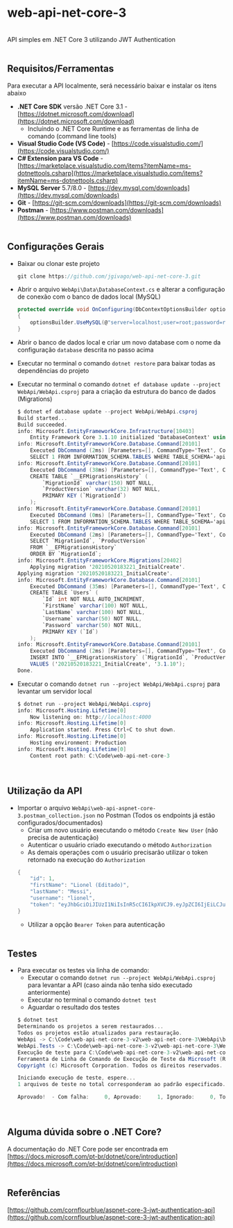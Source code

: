 # web-api-net-core-3
<br>
API simples em .NET Core 3 utilizando JWT Authentication
<br><br>

## Requisitos/Ferramentas

Para executar a API localmente, será necessário baixar e instalar os itens abaixo

- **.NET Core SDK** versão .NET Core 3.1 - [https://dotnet.microsoft.com/download](https://dotnet.microsoft.com/download)
    - Incluíndo o .NET Core Runtime e as ferramentas de linha de comando (command line tools)
- **Visual Studio Code (VS Code)** - [https://code.visualstudio.com/](https://code.visualstudio.com/)
- **C# Extension para VS Code** - [https://marketplace.visualstudio.com/items?itemName=ms-dotnettools.csharp](https://marketplace.visualstudio.com/items?itemName=ms-dotnettools.csharp)
- **MySQL Server** 5.7/8.0 - [https://dev.mysql.com/downloads](https://dev.mysql.com/downloads)
- **Git** - [https://git-scm.com/downloads](https://git-scm.com/downloads)
- **Postman** - [https://www.postman.com/downloads](https://www.postman.com/downloads)
<br><br>

## Configurações Gerais

- Baixar ou clonar este projeto

    ```csharp
    git clone https://github.com/jgivago/web-api-net-core-3.git
    ```

- Abrir o arquivo `WebApi\Data\DatabaseContext.cs` e alterar a configuração de conexão com o banco de dados local (MySQL)

    ```csharp
    protected override void OnConfiguring(DbContextOptionsBuilder optionsBuilder)
    {
        optionsBuilder.UseMySQL(@"server=localhost;user=root;password=root;database=apidb");
    }
    ```
- Abrir o banco de dados local e criar um novo database com o nome da configuração `database` descrita no passo acima

- Executar no terminal o comando `dotnet restore` para baixar todas as dependências do projeto

- Executar no terminal o comando `dotnet ef database update --project WebApi/WebApi.csproj` para a criação da estrutura do banco de dados (Migrations)

    ```csharp
    $ dotnet ef database update --project WebApi/WebApi.csproj
    Build started...
    Build succeeded.
    info: Microsoft.EntityFrameworkCore.Infrastructure[10403]
        Entity Framework Core 3.1.10 initialized 'DatabaseContext' using provider 'MySql.EntityFrameworkCore' with options: None
    info: Microsoft.EntityFrameworkCore.Database.Command[20101]
        Executed DbCommand (2ms) [Parameters=[], CommandType='Text', CommandTimeout='30']
        SELECT 1 FROM INFORMATION_SCHEMA.TABLES WHERE TABLE_SCHEMA='apidb' AND TABLE_NAME='__EFMigrationsHistory';
    info: Microsoft.EntityFrameworkCore.Database.Command[20101]
        Executed DbCommand (38ms) [Parameters=[], CommandType='Text', CommandTimeout='30']
        CREATE TABLE `__EFMigrationsHistory` (
            `MigrationId` varchar(150) NOT NULL,
            `ProductVersion` varchar(32) NOT NULL,
            PRIMARY KEY (`MigrationId`)
        );
    info: Microsoft.EntityFrameworkCore.Database.Command[20101]
        Executed DbCommand (0ms) [Parameters=[], CommandType='Text', CommandTimeout='30']
        SELECT 1 FROM INFORMATION_SCHEMA.TABLES WHERE TABLE_SCHEMA='apidb' AND TABLE_NAME='__EFMigrationsHistory';
    info: Microsoft.EntityFrameworkCore.Database.Command[20101]
        Executed DbCommand (2ms) [Parameters=[], CommandType='Text', CommandTimeout='30']
        SELECT `MigrationId`, `ProductVersion`
        FROM `__EFMigrationsHistory`
        ORDER BY `MigrationId`;
    info: Microsoft.EntityFrameworkCore.Migrations[20402]
        Applying migration '20210520183221_InitialCreate'.
    Applying migration '20210520183221_InitialCreate'.
    info: Microsoft.EntityFrameworkCore.Database.Command[20101]
        Executed DbCommand (35ms) [Parameters=[], CommandType='Text', CommandTimeout='30']
        CREATE TABLE `Users` (
            `Id` int NOT NULL AUTO_INCREMENT,
            `FirstName` varchar(100) NOT NULL,
            `LastName` varchar(100) NOT NULL,
            `Username` varchar(50) NOT NULL,
            `Password` varchar(50) NOT NULL,
            PRIMARY KEY (`Id`)
        );
    info: Microsoft.EntityFrameworkCore.Database.Command[20101]
        Executed DbCommand (2ms) [Parameters=[], CommandType='Text', CommandTimeout='30']
        INSERT INTO `__EFMigrationsHistory` (`MigrationId`, `ProductVersion`)
        VALUES ('20210520183221_InitialCreate', '3.1.10');
    Done.
    ```

- Executar o comando `dotnet run --project WebApi/WebApi.csproj` para levantar um servidor local

    ```csharp
    $ dotnet run --project WebApi/WebApi.csproj
    info: Microsoft.Hosting.Lifetime[0]
        Now listening on: http://localhost:4000        
    info: Microsoft.Hosting.Lifetime[0]
        Application started. Press Ctrl+C to shut down.
    info: Microsoft.Hosting.Lifetime[0]
        Hosting environment: Production
    info: Microsoft.Hosting.Lifetime[0]
        Content root path: C:\Code\web-api-net-core-3
    ```
<br>

## Utilização da API

- Importar o arquivo `WebApi\web-api-aspnet-core-3.postman_collection.json` no Postman (Todos os endpoints já estão configurados/documentados)
    - Criar um novo usuário executando o método `Create New User` (não precisa de autenticação)
    - Autenticar o usuário criado executando o método `Authorization`
    - As demais operações com o usuário precisarão utilizar o token retornado na execução do `Authorization`
    ```csharp
    {
        "id": 1,
        "firstName": "Lionel (Editado)",
        "lastName": "Messi",
        "username": "lionel",
        "token": "eyJhbGciOiJIUzI1NiIsInR5cCI6IkpXVCJ9.eyJpZCI6IjEiLCJuYmYiOjE2MjE1NTk5MDYsImV4cCI6MTYyMjE2NDcwNiwiaWF0IjoxNjIxNTU5OTA2fQ.9yCC2Z3NDswnwf2GPxKy964moBCH1eD-ZZsLKJ6IXzg"
    }
    ```
    - Utilizar a opção `Bearer Token` para autenticação
<br><br>

## Testes
- Para executar os testes via linha de comando:
    - Executar o comando `dotnet run --project WebApi/WebApi.csproj` para levantar a API (caso ainda não tenha sido executado anteriormente)
    - Executar no terminal o comando `dotnet test`
    - Aguardar o resultado dos testes
    ```csharp
    $ dotnet test
    Determinando os projetos a serem restaurados...
    Todos os projetos estão atualizados para restauração.
    WebApi -> C:\Code\web-api-net-core-3-v2\web-api-net-core-3\WebApi\bin\Debug\netcoreapp3.1\WebApi.dll
    WebApi.Tests -> C:\Code\web-api-net-core-3-v2\web-api-net-core-3\WebApi.Tests\bin\Debug\net5.0\WebApi.Tests.dll
    Execução de teste para C:\Code\web-api-net-core-3-v2\web-api-net-core-3\WebApi.Tests\bin\Debug\net5.0\WebApi.Tests.dll (.NETCoreApp,Version=v5.0)
    Ferramenta de Linha de Comando de Execução de Teste da Microsoft (R) Versão 16.9.4
    Copyright (c) Microsoft Corporation. Todos os direitos reservados.

    Iniciando execução de teste, espere...
    1 arquivos de teste no total corresponderam ao padrão especificado.

    Aprovado!  - Com falha:     0, Aprovado:     1, Ignorado:     0, Total:     1, Duração: 1 ms - WebApi.Tests.dll (net5.0)
    ```
<br>

## Alguma dúvida sobre o .NET Core?
A documentação do .NET Core pode ser encontrada em [https://docs.microsoft.com/pt-br/dotnet/core/introduction](https://docs.microsoft.com/pt-br/dotnet/core/introduction)
<br><br>

## Referências
[https://github.com/cornflourblue/aspnet-core-3-jwt-authentication-api](https://github.com/cornflourblue/aspnet-core-3-jwt-authentication-api)